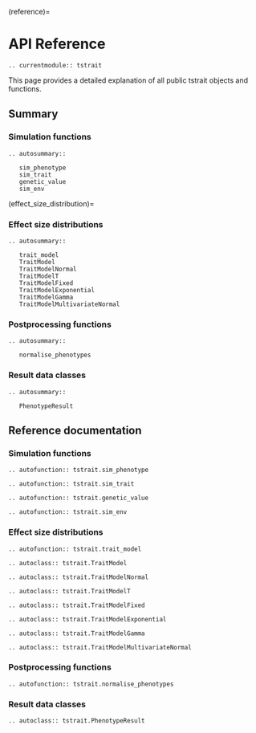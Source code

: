 (reference)=

# API Reference

```{eval-rst}
.. currentmodule:: tstrait
```

This page provides a detailed explanation of all public tstrait objects and functions.

## Summary

### Simulation functions

```{eval-rst}
.. autosummary::

   sim_phenotype
   sim_trait
   genetic_value
   sim_env
```

(effect_size_distribution)=

### Effect size distributions

```{eval-rst}
.. autosummary::

   trait_model
   TraitModel
   TraitModelNormal
   TraitModelT
   TraitModelFixed
   TraitModelExponential
   TraitModelGamma
   TraitModelMultivariateNormal
```

### Postprocessing functions

```{eval-rst}
.. autosummary::

   normalise_phenotypes
```

### Result data classes

```{eval-rst}
.. autosummary::

   PhenotypeResult
```

## Reference documentation

### Simulation functions

```{eval-rst}
.. autofunction:: tstrait.sim_phenotype
```

```{eval-rst}
.. autofunction:: tstrait.sim_trait
```

```{eval-rst}
.. autofunction:: tstrait.genetic_value
```

```{eval-rst}
.. autofunction:: tstrait.sim_env
```

### Effect size distributions

```{eval-rst}
.. autofunction:: tstrait.trait_model
```

```{eval-rst}
.. autoclass:: tstrait.TraitModel
```

```{eval-rst}
.. autoclass:: tstrait.TraitModelNormal
```

```{eval-rst}
.. autoclass:: tstrait.TraitModelT
```

```{eval-rst}
.. autoclass:: tstrait.TraitModelFixed
```

```{eval-rst}
.. autoclass:: tstrait.TraitModelExponential
```

```{eval-rst}
.. autoclass:: tstrait.TraitModelGamma
```

```{eval-rst}
.. autoclass:: tstrait.TraitModelMultivariateNormal
```

### Postprocessing functions

```{eval-rst}
.. autofunction:: tstrait.normalise_phenotypes
```

### Result data classes

```{eval-rst}
.. autoclass:: tstrait.PhenotypeResult
```